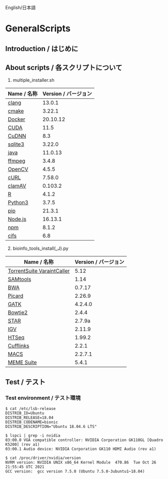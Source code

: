 English/日本語
# GeneralScripts
## Introduction / はじめに


## About scripts / 各スクリプトについて

1. multiple_installer.sh


|Name / 名称|Version / バージョン|
|---|---|
|[clang](https://github.com/llvm/llvm-project)|13.0.1|
|[cmake](https://cmake.org/)|3.22.1|
|[Docker](https://docs.docker.com/)|20.10.12|
|[CUDA](https://developer.nvidia.com/cuda-toolkit)|11.5|
|[CuDNN](https://developer.nvidia.com/cudnn)|8.3|
|[sqlite3](https://www.sqlite.org/index.html)|3.22.0|
|[java](https://openjdk.java.net/)|11.0.13|
|[ffmpeg](https://ffmpeg.org/)|3.4.8|
|[OpenCV](https://opencv.org/)|4.5.5|
|[cURL](https://curl.se/)|7.58.0|
|[clamAV](http://www.clamav.net/)|0.103.2|
|[R](https://www.r-project.org/)|4.1.2|
|[Python3](https://www.python.org/)|3.7.5|
|[pip](https://pypi.org/project/pip/)|21.3.1|
|[Node.js](https://nodejs.org/ja/)|16.13.1|
|[npm](https://www.npmjs.com/)|8.1.2|
|[cifs](http://cifs.com/jp/)|6.8|

2. bioinfo_tools_install(_J).py

|Name / 名称|Version / バージョン|
|---|---|
|[TorrentSuite VaraintCaller](http://updates.iontorrent.com/tvc_standalone/)|5.12|
|[SAMtools](https://github.com/samtools/samtools)|1.14|
|[BWA](https://sourceforge.net/projects/bio-bwa/files/)|0.7.17|
|[Picard](https://broadinstitute.github.io/picard/)|2.26.9|
|[GATK](https://gatk.broadinstitute.org/hc/en-us)|4.2.4.0|
|[Bowtie2](http://bowtie-bio.sourceforge.net/bowtie2/index.shtml)|2.4.4|
|[STAR](https://github.com/alexdobin/STAR)|2.7.9a|
|[IGV](https://software.broadinstitute.org/software/igv/)|2.11.9|
|[HTSeq](https://htseq.readthedocs.io/en/master/)|1.99.2|
|[Cufflinks](https://github.com/cole-trapnell-lab/cufflinks)|2.2.1|
|[MACS](https://github.com/macs3-project/MACS)|2.2.7.1|
|[MEME Suite](https://meme-suite.org/meme/)|5.4.1|

## Test / テスト
### Test environment / テスト環境
```
$ cat /etc/lsb-release
DISTRIB_ID=Ubuntu
DISTRIB_RELEASE=18.04
DISTRIB_CODENAME=bionic
DISTRIB_DESCRIPTION="Ubuntu 18.04.6 LTS"

$ lspci | grep -i nvidia
03:00.0 VGA compatible controller: NVIDIA Corporation GK110GL [Quadro K5200] (rev a1)
03:00.1 Audio device: NVIDIA Corporation GK110 HDMI Audio (rev a1)

$ cat /proc/driver/nvidia/version
NVRM version: NVIDIA UNIX x86_64 Kernel Module  470.86  Tue Oct 26 21:55:45 UTC 2021
GCC version:  gcc version 7.5.0 (Ubuntu 7.5.0-3ubuntu1~18.04)
```



